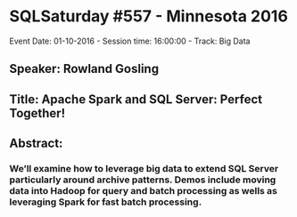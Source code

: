 # SQLSaturday #557 - Minnesota 2016
Event Date: 01-10-2016 - Session time: 16:00:00 - Track: Big Data
## Speaker: Rowland Gosling
## Title: Apache Spark and SQL Server: Perfect Together!
## Abstract:
### We’ll examine how to leverage big data to extend SQL Server particularly around archive patterns. Demos include moving data into Hadoop for query and batch processing as wells as leveraging Spark for fast batch processing.
